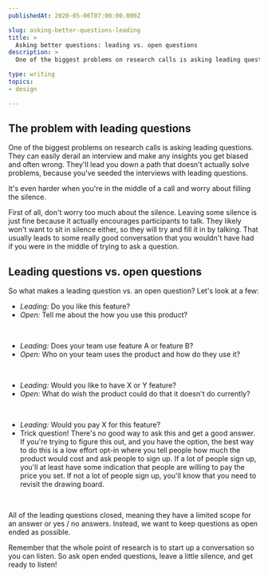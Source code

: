 ```yaml
---
publishedAt: 2020-05-06T07:00:00.000Z

slug: asking-better-questions-leading
title: >
  Asking better questions: leading vs. open questions
description: >
  One of the biggest problems on research calls is asking leading questions. They can easily derail an interview and make any insights you get biased and often wrong. They'll lead you down a path that doesn't actually solve problems, because you've seeded the interviews with leading questions.

type: writing
topics:
- design

---
```


## The problem with leading questions
One of the biggest problems on research calls is asking leading questions. They can easily derail an interview and make any insights you get biased and often wrong. They'll lead you down a path that doesn't actually solve problems, because you've seeded the interviews with leading questions.

It's even harder when you're in the middle of a call and worry about filling the silence. 

First of all, don't worry too much about the silence. Leaving some silence is just fine because it actually encourages participants to talk. They likely won't want to sit in silence either, so they will try and fill it in by talking. That usually leads to some really good conversation that you wouldn't have had if you were in the middle of trying to ask a question.

## Leading questions vs. open questions
So what makes a leading question vs. an open question? Let's look at a few:

* _Leading:_ Do you like this feature?
* _Open:_ Tell me about the how you use this product?

&nbsp;

* _Leading:_ Does your team use feature A or feature B?
* _Open:_ Who on your team uses the product and how do they use it?

&nbsp;

* _Leading:_ Would you like to have X or Y feature?
* _Open:_ What do wish the product could do that it doesn't do currently?

&nbsp;

* _Leading:_ Would you pay X for this feature?
* Trick question! There's no good way to ask this and get a good answer. If you're trying to figure this out, and you have the option, the best way to do this is a low effort opt-in where you tell people how much the product would cost and ask people to sign up. If a lot of people sign up, you'll at least have some indication that people are willing to pay the price you set. If not a lot of people sign up, you'll know that you need to revisit the drawing board.

&nbsp;

All of the leading questions closed, meaning they have a limited scope for an answer or yes / no answers. Instead, we want to keep questions as open ended as possible. 

Remember that the whole point of research is to start up a conversation so you can listen. So ask open ended questions, leave a little silence, and get ready to listen! 